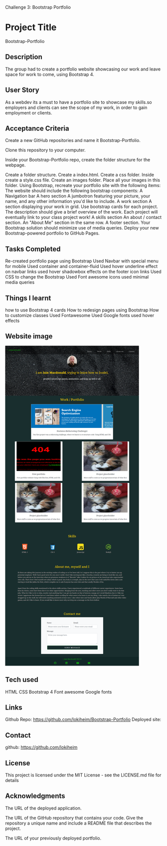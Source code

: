 Challenge 3: Bootstrap Portfolio

# Project Title

Bootstrap-Portfolio

## Description

The group had to create a portfolio website showcasing our work and leave space for work to come, using Bootstrap 4.

## User Story

As a webdev its a must to have a portfolio site to showcase my skills.so employers and clients can see the scope of my work, in order to gain employment or clients.

## Acceptance Criteria

Create a new GitHub repositories and name it Bootstrap-Portfolio.

Clone this repository to your computer.

Inside your Bootstrap-Portfolio repo, create the folder structure for the webpage.

Create a folder structure.
Create a index.html.
Create a css folder.
Inside create a style.css file.
Create an images folder.
Place all your images in this folder.
Using Bootstrap, recreate your portfolio site with the following items:
The website should include the following bootstrap components:
A Navigation bar
A hero section
A jumbotron featuring your picture, your name, and any other information you'd like to include.
A work section
A section displaying your work in grid.
Use bootstrap cards for each project.
The description should give a brief overview of the work.
Each project will eventually link to your class project work!
A skills section
An about / contact section.
An "About Me" section in the same row.
A footer section.
Your Bootstrap solution should minimize use of media queries.
Deploy your new Bootstrap-powered portfolio to GitHub Pages.

## Tasks Completed

Re-created portfolio page using Bootstrap
Used Navbar with special menu for mobile
Used container and container-fluid
Used hover underline effect on navbar links
used hover shadowbox effects on the footer icon links
Used CSS to change the Bootstrap
Used Font awesome icons
used minimal media queries

## Things I learnt

how to use Bootstrap 4 cards
How to redesign pages using Bootstrap
How to customize classes
Used Fontawesome
Used Google fonts
used hover effects

## Website image

![Alt text](images/bootStrap%20portfolio.png)

## Tech used

HTML
CSS
Bootstrap 4
Font awesome
Google fonts

## Links

Github Repo:  https://github.com/lokiheim/Bootstrap-Portfolio
Deployed site:

## Contact

github: https://github.com/lokiheim

## License

This project is licensed under the MIT License - see the LICENSE.md file for details

## Acknowledgments

The URL of the deployed application.

The URL of the GitHub repository that contains your code. Give the repository a unique name and include a README file that describes the project.

The URL of your previously deployed portfolio.
